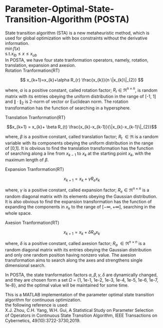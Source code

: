 # Parameter-Optimal-State-Transition-Algorithm (POSTA)
State transition algorithm (STA) is a new metaheuristic method, which is used for global optimization with box constraints without the derivative information.  
$\min f(x)$  
$\mathrm{s.t.}  x_{lb} \leq x \leq x_{ub}$  
In POSTA, we have four state tranformation operators, namely, rotation, translation, expansion and axesion.  
Rotation Tranformation(RT)

$$ x_{k+1}=x_{k}+\alpha R_{r} \frac{x_{k}}{n \|x_{k}\|_{2}}  $$ 

where, $\alpha$ is a positive constant, called rotation factor; $R_{r}$ $\in$ $\Re^{n\times n}$, is random matrix with its entries obeying the uniform distribution in the range of [-1, 1] and $\|\cdot\|_{2}$ is 2-norm of vector or Euclidean norm. The rotation transformation has the function of searching in a hypersphere.  

Translation Tranformation(RT)  

$$x_{k+1} = x_{k}+  \beta  R_{t}  \frac{x_{k}-x_{k-1}}{\|x_{k}-x_{k-1}\|_{2}}$$

where, $\beta$ is a positive constant, called translation factor; $R_{t}$ $\in \Re$ is a random variable with its components obeying the uniform distribution in the range of [0,1]. It is obvious to find  the translation transformation has the function of searching along a line from $x_{k-1}$ to $x_{k}$ at the starting point $x_{k}$, with the maximum length of $\beta$. 

Expansion Tranformation(RT)  

$$x_{k+1} = x_{k}+  \gamma  R_{e}x_{k}$$

where, $\gamma$ is a positive constant, called expansion factor; $R_{e} \in \Re^{n \times n}$ is a random diagonal matrix with its elements obeying the Gaussian distribution. It is also obvious to find  the expansion transformation has the function of expanding the components in $x_{k}$ to the range of $[-\infty, +\infty]$, searching in the whole space.

Axesion Tranformation(RT) 

$$x_{k+1} = x_{k}+  \delta  R_{a}x_{k}$$

where, $\delta$ is a positive constant, called axesion factor; $R_{a}$ $\in \Re^{n \times n}$ is a random diagonal matrix with its entries obeying the Gaussian distribution and only one random position having nonzero value. The axesion transformation aims to search along the axes and strengthens single dimensional search.

In POSTA, the state tranformation factors $\alpha, \beta, \gamma, \delta$ are dynamically changed, and they are chosen form a set $\Omega$ = {1, 1e-1, 1e-2, 1e-3, 1e-4, 1e-5, 1e-6, 1e-7, 1e-8}, and the optimal value will be maintained for some time.

This is a MATLAB implementation of the parameter optimal state transition algorithm for continuous optimization.  
the following reference is used:  
X.J. Zhou, C.H. Yang, W.H. Gui, A Statistical Study on Parameter Selection of Operators in Continuous State Transition Algorithm, IEEE Transactions on Cybernetics, 49(10):3722-3730,2019.

